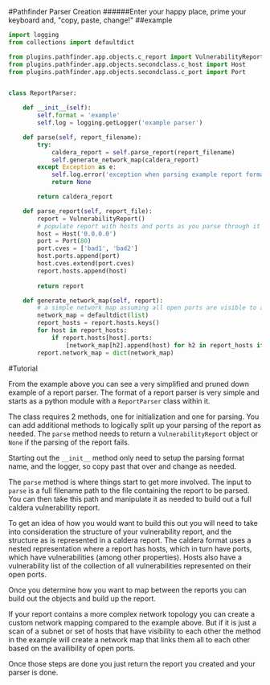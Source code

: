 #Pathfinder Parser Creation
######Enter your happy place, prime your keyboard and, "copy, paste, change!"
##example

```python
import logging
from collections import defaultdict

from plugins.pathfinder.app.objects.c_report import VulnerabilityReport
from plugins.pathfinder.app.objects.secondclass.c_host import Host
from plugins.pathfinder.app.objects.secondclass.c_port import Port


class ReportParser:

    def __init__(self):
        self.format = 'example'
        self.log = logging.getLogger('example parser')

    def parse(self, report_filename):
        try:
            caldera_report = self.parse_report(report_filename)
            self.generate_network_map(caldera_report)
        except Exception as e:
            self.log.error('exception when parsing example report format: %s' % repr(e))
            return None

        return caldera_report

    def parse_report(self, report_file):
        report = VulnerabilityReport()
        # populate report with hosts and ports as you parse through it in python
        host = Host('0.0.0.0')
        port = Port(80)
        port.cves = ['bad1', 'bad2']
        host.ports.append(port)
        host.cves.extend(port.cves)
        report.hosts.append(host)
        
        return report

    def generate_network_map(self, report):
        # a simple network map assuming all open ports are visible to all computers on the same subnet
        network_map = defaultdict(list)
        report_hosts = report.hosts.keys()
        for host in report_hosts:
            if report.hosts[host].ports:
                [network_map[h2].append(host) for h2 in report_hosts if h2 != host]
        report.network_map = dict(network_map)
```

#Tutorial

From the example above you can see a very simplified and pruned down example of a report parser.
The format of a report parser is very simple and starts as a python module with a `ReportParser` class within it.

The class requires 2 methods, one for initialization and one for parsing.
You can add additional methods to logically split up your parsing of the report as needed.
The `parse` method needs to return a `VulnerabilityReport` object or `None` if the parsing of the report fails.

Starting out the `__init__` method only need to setup the parsing format name, and the logger, so copy past that over and change as needed.

The `parse` method is where things start to get more involved.
The input to `parse` is a full filename path to the file containing the report to be parsed.
You can then take this path and manipulate it as needed to build out a full caldera vulnerability report.

To get an idea of how you would want to build this out you will need to take into consideration the structure of your vulnerability report, and the structure as is represented in a caldera report.
The caldera format uses a nested representation where a report has hosts, which in turn have ports, which have vulnerabilities (among other properties).
Hosts also have a vulnerability list of the collection of all vulnerabilities represented on their open ports.

Once you determine how you want to map between the reports you can build out the objects and build up the report.

If your report contains a more complex network topology you can create a custom network mapping compared to the example above.
But if it is just a scan of a subnet or set of hosts that have visibility to each other the method in the example will create a network map that links them all to each other based on the availibility of open ports.

Once those steps are done you just return the report you created and your parser is done.